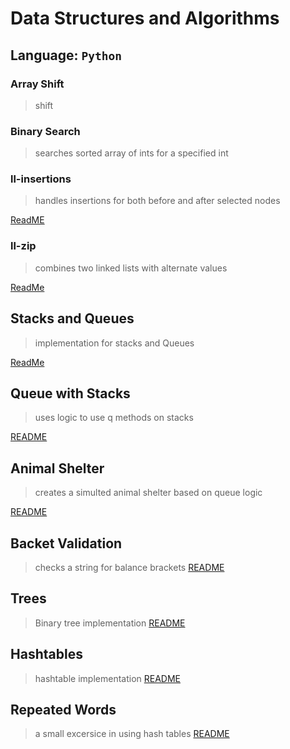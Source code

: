 # Data Structures and Algorithms

## Language: `Python`

### Array Shift
> shift

### Binary Search
> searches sorted array of ints for a specified int

### ll-insertions
> handles insertions for both before and after selected nodes

[ReadME](data_structures/linked_list/README.md)


### ll-zip
> combines two linked lists with alternate values

[ReadMe](code_challenges/ll-zip/README.md)

## Stacks and Queues
> implementation for stacks and Queues

[ReadMe](data_structures/stacks_and_queues/README.md)

## Queue with Stacks
> uses logic to use q methods on stacks

[README](code_challenges/queue_with_stacks/README.md)

## Animal Shelter
> creates a simulted animal shelter based on queue logic

[README](code_challenges/fifo_animal_shelter/README.md)

## Backet Validation 
 > checks a string for balance brackets
 [README](code_challenges/multi_bracket_validation/README.md)

## Trees
> Binary tree implementation
[README](data_structures/tree/README.md)

## Hashtables
> hashtable implementation
[README](data_structures/tree/README.md)

## Repeated Words
> a small excersice in using hash tables
[README](code_challenge/repeated_word/README.md)